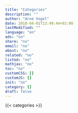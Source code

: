 ```yaml
---
title: "Categories"
description: ""
author: "Arne Vogel"
date: 2018-04-01T13:49:44+02:00
lastModified: ""
language: "en"
ads: "no"
share: "no"
email: "no"
about: "no"
related: "no"
listed: "no"
mathjax: "no"
toc: "no"
customCSS: []
customJS: []
init: "no"
category: []
draft: false
---
```


{{< categories >}}